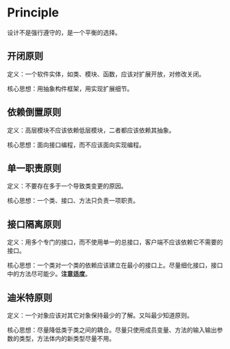 # Principle

设计不是强行遵守的，是一个平衡的选择。

## 开闭原则

定义：一个软件实体，如类、模块、函数，应该对扩展开放，对修改关闭。

核心思想：用抽象构件框架，用实现扩展细节。

## 依赖倒置原则

定义：高层模块不应该依赖低层模块，二者都应该依赖其抽象。

核心思想：面向接口编程，而不应该面向实现编程。

## 单一职责原则

定义：不要存在多于一个导致类变更的原因。

核心思想：一个类、接口、方法只负责一项职责。

## 接口隔离原则

定义：用多个专门的接口，而不使用单一的总接口，客户端不应该依赖它不需要的接口。

核心思想：一个类对一个类的依赖应该建立在最小的接口上。尽量细化接口，接口中的方法尽可能少。**注意适度**。

## 迪米特原则

定义：一个对象应该对其它对象保持最少的了解。又叫最少知道原则。

核心思想：尽量降低类于类之间的耦合。尽量只使用成员变量、方法的输入输出参数的类型，方法体内的新类型尽量不用。

